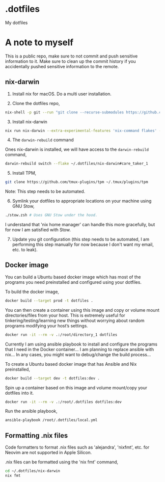 # .dotfiles

My dotfiles

# A note to myself

This is a public repo, make sure to not commit and push
sensitive information to it. Make sure to clean up the
commit history if you accidentally pushed sensitive
information to the remote.

## nix-darwin

1. Install nix for macOS. Do a multi user installation.

2. Clone the dotfiles repo,

```bash
nix-shell -p git --run "git clone --recurse-submodules https://github.com/shibisuriya/.dotfiles ~/.dotfiles"
```

3. Install nix-darwin

```bash
nix run nix-darwin --extra-experimental-features 'nix-command flakes' -- switch --flake ~/.dotfiles/nix-darwin#care_taker_1
```

4. The `darwin-rebuild` command

Ones nix-darwin is installed, we will have access to the
`darwin-rebuild` command,

```bash
darwin-rebuild switch --flake ~/.dotfiles/nix-darwin#care_taker_1
```

5. Install TPM,

```bash
git clone https://github.com/tmux-plugins/tpm ~/.tmux/plugins/tpm
```

Note: This step needs to be automated.

6. Symlink your dotfiles to appropriate locations on your
   machine using GNU Stow,

```bash
./stow.zsh # Uses GNU Stow under the hood.
```

I understand that 'nix home manager' can handle this more
gracefully, but for now I am satisfied with Stow.

7. Update you git configuration (this step needs to be
   automated, I am performing this step manually for now
   because I don't want my email, etc. to leak).

## Docker image

You can build a Ubuntu based docker image which has most of
the programs you need preinstalled and configured using your
dotfiles.

To build the docker image,

```bash
docker build --target prod -t dotfiles .
```

You can then create a container using this image and copy or
volume mount directories/files from your host. This is
extremely useful for tinkering/testing/learning new things
without worrying about random programs modifying your host’s
settings.

```bash
docker run -it --rm -v .:/root/directory_1 dotfiles
```

Currently I am using ansible playbook to install and
configure the programs that I need in the Docker
container... I am planning to replace ansible with nix... In
any cases, you might want to debug/change the build
process...

To create a Ubuntu based docker image that has Ansible and
Nix preinstalled,

```bash
docker build --target dev -t dotfiles:dev .
```

Spin up a container based on this image and volume
mount/copy your dotfiles into it.

```bash
docker run -it --rm -v .:/root/.dotfiles dotfiles:dev
```

Run the ansible playbook,

```bash
ansible-playbook /root/.dotfiles/local.yml
```

## Formatting .nix files

Code formatters to format .nix files such as 'alejandra', 'nixfmt', etc. for Neovim
are not supported in Apple Silicon.

.nix files can be formatted using the 'nix fmt' command,

```bash
cd ~/.dotfiles/nix-darwin
nix fmt
```
